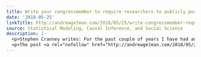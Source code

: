 ```yaml
---
title: Write your congressmember to require researchers to publicly post their code?
date: '2018-05-25'
linkTitle: http://andrewgelman.com/2018/05/25/write-congressmember-require-researchers-publicly-post-code/
source: Statistical Modeling, Causal Inference, and Social Science
description: |-
  <p>Stephen Cranney writes: For the past couple of years I have had an ongoing question/concern . . . In my fields (sociology and demography) much if not most of the published research is based on publicly available datasets; consequently, replicability is literally a simple matter of sending or uploading a few kilobytes of code text. [&#8230;]</p>
  <p>The post <a rel="nofollow" href="http://andrewgelman.com/2018/05/25/write-congressmember-require-researchers-publicly-post-code/">Write your congre
---
```

